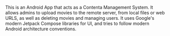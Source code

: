 This is an Android App that acts as a Contenta Management System. It allows admins to upload movies to the remote server, from local files or web URLS, as well as deleting movies and managing users. 
It uses Google's modern Jetpack Compose libraries for UI, and tries to follow modern Android architecture conventions.
